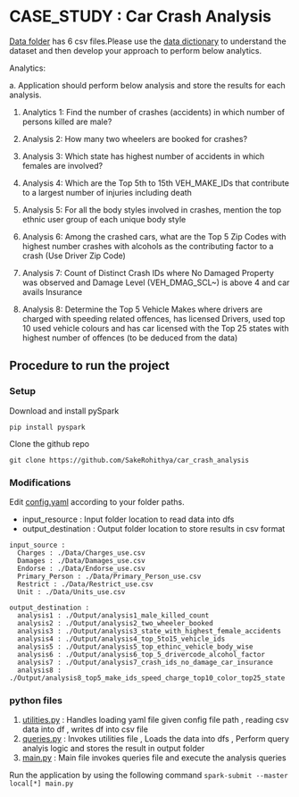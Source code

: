 # CASE_STUDY : Car Crash Analysis

[Data folder](https://github.com/SakeRohithya/car_crash_analysis/tree/ebf1da19c3cc6f91b49867242217c74d8accecc5/Data) has 6 csv files.Please use the [data dictionary](https://github.com/SakeRohithya/car_crash_analysis/blob/ebf1da19c3cc6f91b49867242217c74d8accecc5/Data%20Dictionary.xlsx) to understand the dataset and then develop your approach to perform below analytics.

Analytics:

a. Application should perform below analysis and store the results for each analysis.

  1. Analytics 1: Find the number of crashes (accidents) in which number of persons killed are male?
  
  2. Analysis 2: How many two wheelers are booked for crashes?
  
  3. Analysis 3: Which state has highest number of accidents in which females are involved?
  
  4. Analysis 4: Which are the Top 5th to 15th VEH_MAKE_IDs that contribute to a largest number of injuries including death
  
  5. Analysis 5: For all the body styles involved in crashes, mention the top ethnic user group of each unique body style
  
  6. Analysis 6: Among the crashed cars, what are the Top 5 Zip Codes with highest number crashes with alcohols as the contributing factor to a crash (Use Driver Zip Code)
  
  7. Analysis 7: Count of Distinct Crash IDs where No Damaged Property was observed and Damage Level (VEH_DMAG_SCL~) is above 4 and car avails Insurance
  
  8. Analysis 8: Determine the Top 5 Vehicle Makes where drivers are charged with speeding related offences, has licensed Drivers, used top 10 used vehicle colours and has car licensed with the Top 25 states with highest number of offences (to be deduced from the data)

## Procedure to run the project

### Setup
Download and install pySpark 
```
pip install pyspark 
```
Clone the github repo 
```
git clone https://github.com/SakeRohithya/car_crash_analysis
```
### Modifications
Edit [config.yaml](https://github.com/SakeRohithya/car_crash_analysis/blob/258369467d8cdcadf8219af0270f18981d3a8bdb/config.yaml) according to your folder paths.
- input_resource : Input folder location to read data into dfs
- output_destination : Output folder location to store results in csv format
```
input_source :
  Charges : ./Data/Charges_use.csv
  Damages : ./Data/Damages_use.csv
  Endorse : ./Data/Endorse_use.csv
  Primary_Person : ./Data/Primary_Person_use.csv
  Restrict : ./Data/Restrict_use.csv
  Unit : ./Data/Units_use.csv

output_destination :
  analysis1 : ./Output/analysis1_male_killed_count
  analysis2 : ./Output/analysis2_two_wheeler_booked
  analysis3 : ./Output/analysis3_state_with_highest_female_accidents
  analysis4 : ./Output/analysis4_top_5to15_vehicle_ids
  analysis5 : ./Output/analysis5_top_ethinc_vehicle_body_wise
  analysis6 : ./Output/analysis6_top_5_drivercode_alcohol_factor
  analysis7 : ./Output/analysis7_crash_ids_no_damage_car_insurance
  analysis8 : ./Output/analysis8_top5_make_ids_speed_charge_top10_color_top25_state

```
### python files
1. [utilities.py](https://github.com/SakeRohithya/car_crash_analysis/blob/258369467d8cdcadf8219af0270f18981d3a8bdb/Code/utilities.py) : Handles loading yaml file given config file path , reading csv data into df , writes df into csv file
2. [queries.py](https://github.com/SakeRohithya/car_crash_analysis/blob/258369467d8cdcadf8219af0270f18981d3a8bdb/Code/queries.py) : Invokes utilities file , Loads the data into dfs , Perform query analyis logic  and stores the result in output folder
3. [main.py](https://github.com/SakeRohithya/car_crash_analysis/blob/258369467d8cdcadf8219af0270f18981d3a8bdb/main.py) : Main file invokes queries file and execute the analysis queries

Run the application by using the following command
```spark-submit --master local[*] main.py ```








